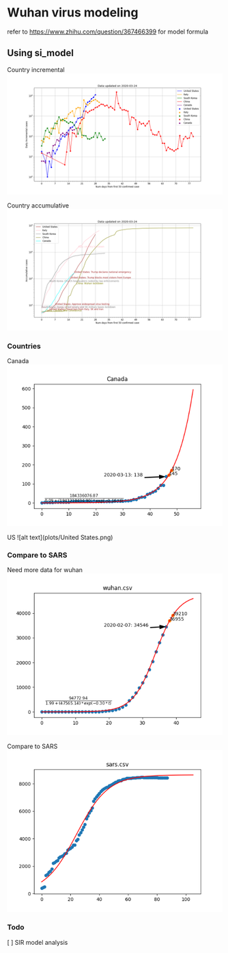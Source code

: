 # Wuhan virus modeling

refer to https://www.zhihu.com/question/367466399 for model formula

## Using si_model

Country incremental
![alt text](plots/country_incrementals.png)

Country accumulative
![alt text](plots/country_totals.png)

### Countries
Canada
![alt text](plots/Canada.png)

US
![alt text](plots/United States.png)




### Compare to SARS
Need more data for wuhan
![alt text](wuhan.png)

Compare to SARS
![alt text](sars.png)

### Todo

[ ] SIR model analysis

